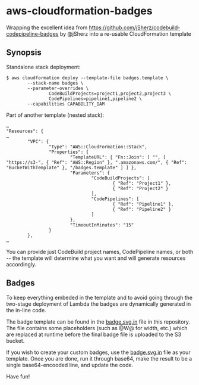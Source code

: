 # aws-cloudformation-badges
Wrapping the excellent idea from https://github.com/jSherz/codebuild-codepipeline-badges by @jSherz into a re-usable CloudFormation template

Synopsis
--------

Standalone stack deployment:
```
$ aws cloudformation deploy --template-file badges.template \
        --stack-name badges \
        --parameter-overrides \
                CodeBuildProjects=project1,project2,project3 \
                CodePipelines=pipeline1,pipeline2 \
        --capabilities CAPABILITY_IAM
```

Part of another template (nested stack):
```
…
"Resources": {
…
        "VPC": {
                "Type": "AWS::CloudFormation::Stack",
                "Properties": {
                        "TemplateURL": { "Fn::Join": [ "", [ "https://s3-", { "Ref": "AWS::Region" }, ".amazonaws.com/", { "Ref": "BucketWithTemplate" }, "/badges.template" ] ] },
                        "Parameters": {
                                "CodeBuildProjects": [
                                        { "Ref": "Project1" },
                                        { "Ref": "Project2" }
                                ],
                                "CodePipelines": [
                                        { "Ref": "Pipeline1" },
                                        { "Ref": "Pipeline2" }
                                ]
                        },
                        "TimeoutInMinutes": "15"
                }
        },
…
```

You can provide just CodeBuild project names, CodePipeline names, or both -- the template will determine what you want and will generate resources accordingly.

Badges
------

To keep everything embeded in the template and to avoid going through the two-stage deployment of Lambda the badges are dynamically generated in the in-line code.

The badge template can be found in the [badge.svg.in](badge.svg.in) file in this
repository.  The file contains some placeholders (such as @W@ for width,
etc.) which are replaced at runtime before the final badge file is
uploaded to the S3 bucket.

If you wish to create your custom badges, use the [badge.svg.in](bage.svg.in) file
as your template.  Once you are done, run it through base64, make the
result to be a single base64-encooded line, and update the code.

Have fun!
